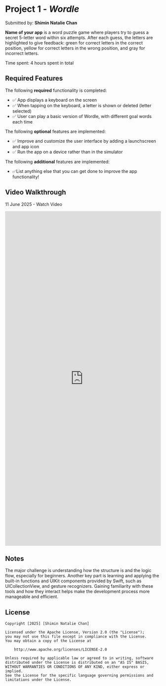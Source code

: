 # Project 1 - *Wordle*

Submitted by: **Shimin Natalie Chan**

**Name of your app** is a word puzzle game where players try to guess a secret 5-letter word within six attempts. After each guess, the letters are highlighted to give feedback: green for correct letters in the correct position, yellow for correct letters in the wrong position, and gray for incorrect letters.

Time spent: 4 hours spent in total

## Required Features

The following **required** functionality is completed:

- ✅ App displays a keyboard on the screen
- ✅ When tapping on the keyboard, a letter is shown or deleted (letter selected)
- ✅ User can play a basic version of Wordle, with different goal words each time

The following **optional** features are implemented:

- ✅ Improve and customize the user interface by adding a launchscreen and app icon
- ✅ Run the app on a device rather than in the simulator

The following **additional** features are implemented:

- ✅List anything else that you can get done to improve the app functionality!

## Video Walkthrough

11 June 2025 - Watch Video

<div style="position: relative; padding-bottom: 215.0753768844221%; height: 0;"><iframe src="https://www.loom.com/embed/f22ef819abec4e849389d0b4ff84e80d?sid=f609d163-34c8-476c-abe0-90e5c21face0" frameborder="0" webkitallowfullscreen mozallowfullscreen allowfullscreen style="position: absolute; top: 0; left: 0; width: 100%; height: 100%;"></iframe></div>


## Notes

The major challenge is understanding how the structure is and the logic flow, especially for beginners. 
Another key part is learning and applying the built-in functions and UIKit components provided by Swift, 
such as UICollectionView, and gesture recognizers. Gaining familiarity with these tools and how they interact 
helps make the development process more manageable and efficient.

## License

    Copyright [2025] [Shimin Natalie Chan]

    Licensed under the Apache License, Version 2.0 (the "License");
    you may not use this file except in compliance with the License.
    You may obtain a copy of the License at

        http://www.apache.org/licenses/LICENSE-2.0

    Unless required by applicable law or agreed to in writing, software
    distributed under the License is distributed on an "AS IS" BASIS,
    WITHOUT WARRANTIES OR CONDITIONS OF ANY KIND, either express or implied.
    See the License for the specific language governing permissions and
    limitations under the License.
